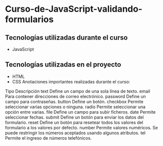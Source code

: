 # Curso-de-JavaScript-validando-formularios



## Tecnologías utilizadas durante el curso
* JavaScript

## Tecnologías utilizadas en el proyecto
* HTML
* CSS
Anotaciones importantes realizadas durante el curso:

Tipo	Descripción
text	Define un campo de una sola línea de texto.
email	Para contener direcciones de correo electrónico.
password	Define un campo para contraseñas.
button	Define un botón.
checkbox	Permite seleccionar varias opciones o ninguna.
radio	Permite seleccionar una opción entre varias.
file	Define un campo para subir ficheros.
date	Permite seleccionar fechas.
submit	Define un botón para enviar los datos del formulario.
reset	Define un botón para resetear todos los valores del formulario a los valores por defecto.
number	Permite valores numéricos. Se puede restringir los números aceptados usando algunos atributos.
tel	Permite el ingreso de números telefónicos.



